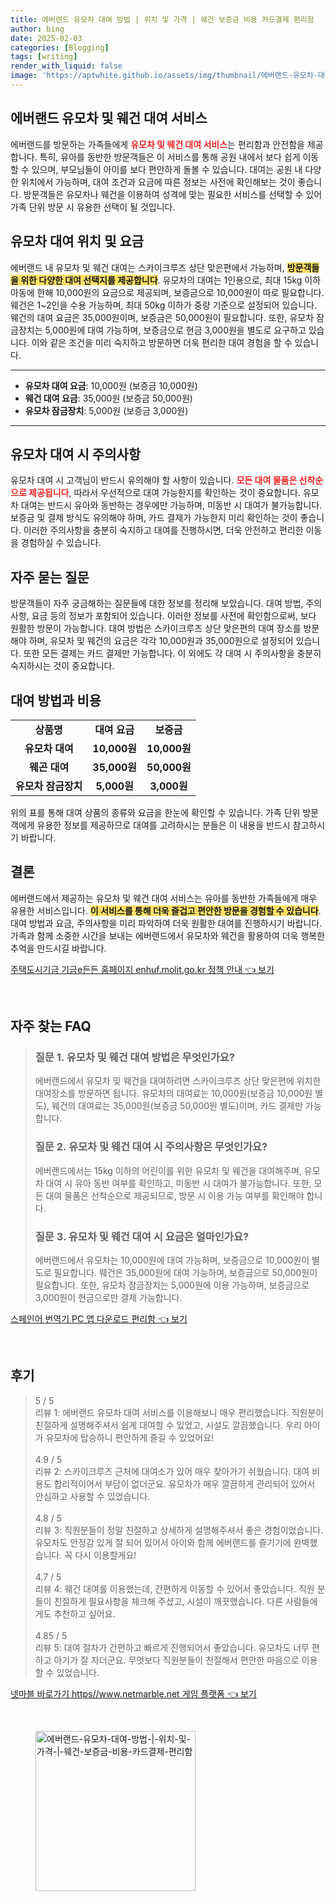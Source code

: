 ```yaml
---
title: 에버랜드 유모차 대여 방법 | 위치 및 가격 | 웨건 보증금 비용 카드결제 편리함
author: bing
date: 2025-02-03
categories: [Blogging]
tags: [writing]
render_with_liquid: false
image: 'https://aptwhite.github.io/assets/img/thumbnail/에버랜드-유모차-대여-방법-|-위치-및-가격-|-웨건-보증금-비용-카드결제-편리함.webp'
---
```



<h2 id='에버랜드_유모차_및_웨건_대여_서비스'>에버랜드 유모차 및 웨건 대여 서비스</h2>

<p>에버랜드를 방문하는 가족들에게 <b><span style="color: #ee2323;">유모차 및 웨건 대여 서비스</span></b>는 편리함과 안전함을 제공합니다. 특히, 유아를 동반한 방문객들은 이 서비스를 통해 공원 내에서 보다 쉽게 이동할 수 있으며, 부모님들이 아이를 보다 편안하게 돌볼 수 있습니다. 대여는 공원 내 다양한 위치에서 가능하며, 대여 조건과 요금에 따른 정보는 사전에 확인해보는 것이 좋습니다. 방문객들은 유모차나 웨건을 이용하여 성격에 맞는 필요한 서비스를 선택할 수 있어 가족 단위 방문 시 유용한 선택이 될 것입니다.</p>

<h2 id='유모차_대여_위치_및_요금'>유모차 대여 위치 및 요금</h2>

<p>에버랜드 내 유모차 및 웨건 대여는 스카이크루즈 상단 맞은편에서 가능하며, <b><span style="background-color: #ffe066;">방문객들을 위한 다양한 대여 선택지를 제공합니다</span></b>. 유모차의 대여는 1인용으로, 최대 15kg 이하 아동에 한해 10,000원의 요금으로 제공되며, 보증금으로 10,000원이 따로 필요합니다. 웨건은 1~2인을 수용 가능하며, 최대 50kg 이하가 중량 기준으로 설정되어 있습니다. 웨건의 대여 요금은 35,000원이며, 보증금은 50,000원이 필요합니다. 또한, 유모차 잠금장치는 5,000원에 대여 가능하며, 보증금으로 현금 3,000원을 별도로 요구하고 있습니다. 이와 같은 조건을 미리 숙지하고 방문하면 더욱 편리한 대여 경험을 할 수 있습니다.</p>

<hr />

<ul>
    <li><b>유모차 대여 요금</b>: 10,000원 (보증금 10,000원)</li>
    <li><b>웨건 대여 요금</b>: 35,000원 (보증금 50,000원)</li>
    <li><b>유모차 잠금장치</b>: 5,000원 (보증금 3,000원)</li>
</ul>

<hr />

<h2 id='유모차_대여_주의사항'>유모차 대여 시 주의사항</h2>

<p>유모차 대여 시 고객님이 반드시 유의해야 할 사항이 있습니다. <b><span style="color: #ee2323;">모든 대여 물품은 선착순으로 제공됩니다</span></b>, 따라서 우선적으로 대여 가능한지를 확인하는 것이 중요합니다. 유모차 대여는 반드시 유아와 동반하는 경우에만 가능하며, 미동반 시 대여가 불가능합니다. 보증금 및 결제 방식도 유의해야 하며, 카드 결제가 가능한지 미리 확인하는 것이 좋습니다. 이러한 주의사항을 충분히 숙지하고 대여를 진행하시면, 더욱 안전하고 편리한 이동을 경험하실 수 있습니다.</p>

<h2 id='자주_묻는_질문'>자주 묻는 질문</h2>

<p>방문객들이 자주 궁금해하는 질문들에 대한 정보를 정리해 보았습니다. 대여 방법, 주의사항, 요금 등의 정보가 포함되어 있습니다. 이러한 정보를 사전에 확인함으로써, 보다 원활한 방문이 가능합니다. 대여 방법은 스카이크루즈 상단 맞은편의 대여 장소를 방문해야 하며, 유모차 및 웨건의 요금은 각각 10,000원과 35,000원으로 설정되어 있습니다. 또한 모든 결제는 카드 결제만 가능합니다. 이 외에도 각 대여 시 주의사항을 충분히 숙지하시는 것이 중요합니다.</p>

<h2 id='대여_방법과_비용'>대여 방법과 비용</h2>

<table>
    <tr>
        <td style="text-align: center; height: 17px;"><b>상품명</b></td>
        <td style="text-align: center; height: 17px;"><b>대여 요금</b></td>
        <td style="text-align: center; height: 17px;"><b>보증금</b></td>
    </tr>
    <tr>
        <td style="text-align: center; height: 17px;"><b>유모차 대여</b></td>
        <td style="text-align: center; height: 17px;"><b>10,000원</b></td>
        <td style="text-align: center; height: 17px;"><b>10,000원</b></td>
    </tr>
    <tr>
        <td style="text-align: center; height: 17px;"><b>웨곤 대여</b></td>
        <td style="text-align: center; height: 17px;"><b>35,000원</b></td>
        <td style="text-align: center; height: 17px;"><b>50,000원</b></td>
    </tr>
    <tr>
        <td style="text-align: center; height: 17px;"><b>유모차 잠금장치</b></td>
        <td style="text-align: center; height: 17px;"><b>5,000원</b></td>
        <td style="text-align: center; height: 17px;"><b>3,000원</b></td>
    </tr>
</table>

<p>위의 표를 통해 대여 상품의 종류와 요금을 한눈에 확인할 수 있습니다. 가족 단위 방문객에게 유용한 정보를 제공하므로 대여를 고려하시는 분들은 이 내용을 반드시 참고하시기 바랍니다.</p>

<h2 id='결론'>결론</h2>

<p>에버랜드에서 제공하는 유모차 및 웨건 대여 서비스는 유아를 동반한 가족들에게 매우 유용한 서비스입니다. <b><span style="background-color: #ffe066;">이 서비스를 통해 더욱 즐겁고 편안한 방문을 경험할 수 있습니다</span></b>. 대여 방법과 요금, 주의사항을 미리 파악하여 더욱 원활한 대여를 진행하시기 바랍니다. 가족과 함께 소중한 시간을 보내는 에버랜드에서 유모차와 웨건을 활용하여 더욱 행복한 추억을 만드시길 바랍니다.</p>


<p><a class="click-button" title="주택도시기금 기금e든든 홈페이지 enhuf.molit.go.kr 정책 안내" href="https://aptwhite.github.io/posts/%EC%A3%BC%ED%83%9D%EB%8F%84%EC%8B%9C%EA%B8%B0%EA%B8%88-%EA%B8%B0%EA%B8%88e%EB%93%A0%EB%93%A0-%ED%99%88%ED%8E%98%EC%9D%B4%EC%A7%80-enhuf.molit.go.kr-%EC%A0%95%EC%B1%85-%EC%95%88%EB%82%B4/" rel="dofollow">주택도시기금 기금e든든 홈페이지 enhuf.molit.go.kr 정책 안내 👈 보기</a></p><br>
<h2 id='자주_찾는_FAQ'>자주 찾는 FAQ</h2>
<div itemscope="" itemtype="https://schema.org/FAQPage"> 
<blockquote> 
<div itemscope="" itemprop="mainEntity" itemtype="https://schema.org/Question"> 
<h3 itemprop="name">질문 1. 유모차 및 웨건 대여 방법은 무엇인가요?</h3> 
<div itemscope="" itemprop="acceptedAnswer" itemtype="https://schema.org/Answer"> 
<span itemprop="text"> 
<p>에버랜드에서 유모차 및 웨건을 대여하려면 스카이크루즈 상단 맞은편에 위치한 대여장소를 방문하면 됩니다. 유모차의 대여료는 10,000원(보증금 10,000원 별도), 웨건의 대여료는 35,000원(보증금 50,000원 별도)이며, 카드 결제만 가능합니다.</p> 
</span> 
</div> 
</div> 

<div itemscope="" itemprop="mainEntity" itemtype="https://schema.org/Question"> 
<h3 itemprop="name">질문 2. 유모차 및 웨건 대여 시 주의사항은 무엇인가요?</h3> 
<div itemscope="" itemprop="acceptedAnswer" itemtype="https://schema.org/Answer"> 
<span itemprop="text"> 
<p>에버랜드에서는 15kg 이하의 어린이를 위한 유모차 및 웨건을 대여해주며, 유모차 대여 시 유아 동반 여부를 확인하고, 미동반 시 대여가 불가능합니다. 또한, 모든 대여 물품은 선착순으로 제공되므로, 방문 시 이용 가능 여부를 확인해야 합니다.</p> 
</span> 
</div> 
</div> 

<div itemscope="" itemprop="mainEntity" itemtype="https://schema.org/Question"> 
<h3 itemprop="name">질문 3. 유모차 및 웨건 대여 시 요금은 얼마인가요?</h3> 
<div itemscope="" itemprop="acceptedAnswer" itemtype="https://schema.org/Answer"> 
<span itemprop="text"> 
<p>에버랜드에서 유모차는 10,000원에 대여 가능하며, 보증금으로 10,000원이 별도로 필요합니다. 웨건은 35,000원에 대여 가능하며, 보증금으로 50,000원이 필요합니다. 또한, 유모차 잠금장치는 5,000원에 이용 가능하며, 보증금으로 3,000원이 현금으로만 결제 가능합니다.</p> 
</span> 
</div> 
</div> 
</blockquote> 
</div>
<p><a class="click-button" title="스페인어 번역기 PC 앱 다운로드 편리함" href="https://aptwhite.github.io/posts/%EC%8A%A4%ED%8E%98%EC%9D%B8%EC%96%B4-%EB%B2%88%EC%97%AD%EA%B8%B0-PC-%EC%95%B1-%EB%8B%A4%EC%9A%B4%EB%A1%9C%EB%93%9C-%ED%8E%B8%EB%A6%AC%ED%95%A8/" rel="dofollow">스페인어 번역기 PC 앱 다운로드 편리함 👈 보기</a></p><br>
<h2 id='후기'>후기</h2>
<div itemscope itemtype="https://schema.org/Product">
  <blockquote>
  <div itemprop="review" itemscope itemtype="https://schema.org/Review">
      <div itemprop="reviewRating" itemscope itemtype="https://schema.org/Rating"> <span itemprop="ratingValue">5</span> / <span itemprop="bestRating">5</span> </div>
      <span itemprop="reviewBody">리뷰 1: 에버랜드 유모차 대여 서비스를 이용해보니 매우 편리했습니다. 직원분이 친절하게 설명해주셔서 쉽게 대여할 수 있었고, 시설도 깔끔했습니다. 우리 아이가 유모차에 탑승하니 편안하게 즐길 수 있었어요!</span>
  </div>
  <br>
  <div itemprop="review" itemscope itemtype="https://schema.org/Review">
      <div itemprop="reviewRating" itemscope itemtype="https://schema.org/Rating"> <span itemprop="ratingValue">4.9</span> / <span itemprop="bestRating">5</span> </div>
      <span itemprop="reviewBody">리뷰 2: 스카이크루즈 근처에 대여소가 있어 매우 찾아가기 쉬웠습니다. 대여 비용도 합리적이어서 부담이 없더군요. 유모차가 매우 깔끔하게 관리되어 있어서 안심하고 사용할 수 있었습니다.</span>
  </div>
  <br>
  <div itemprop="review" itemscope itemtype="https://schema.org/Review">
      <div itemprop="reviewRating" itemscope itemtype="https://schema.org/Rating"> <span itemprop="ratingValue">4.8</span> / <span itemprop="bestRating">5</span> </div>
      <span itemprop="reviewBody">리뷰 3: 직원분들이 정말 친절하고 상세하게 설명해주셔서 좋은 경험이었습니다. 유모차도 안정감 있게 잘 되어 있어서 아이와 함께 에버랜드를 즐기기에 완벽했습니다. 꼭 다시 이용할게요!</span>
  </div>
  <br>
  <div itemprop="review" itemscope itemtype="https://schema.org/Review">
      <div itemprop="reviewRating" itemscope itemtype="https://schema.org/Rating"> <span itemprop="ratingValue">4.7</span> / <span itemprop="bestRating">5</span> </div>
      <span itemprop="reviewBody">리뷰 4: 웨건 대여를 이용했는데, 간편하게 이동할 수 있어서 좋았습니다. 직원 분들이 친절하게 필요사항을 체크해 주셨고, 시설이 깨끗했습니다. 다른 사람들에게도 추천하고 싶어요.</span>
  </div>
  <br>
  <div itemprop="review" itemscope itemtype="https://schema.org/Review">
      <div itemprop="reviewRating" itemscope itemtype="https://schema.org/Rating"> <span itemprop="ratingValue">4.85</span> / <span itemprop="bestRating">5</span> </div>
      <span itemprop="reviewBody">리뷰 5: 대여 절차가 간편하고 빠르게 진행되어서 좋았습니다. 유모차도 너무 편하고 아기가 잘 자더군요. 무엇보다 직원분들이 친절해서 편안한 마음으로 이용할 수 있었습니다.</span>
  </div>
  </blockquote>
</div>
<p><a class="click-button" title="넷마블 바로가기 https//www.netmarble.net 게임 플랫폼" href="https://aptwhite.github.io/posts/%EB%84%B7%EB%A7%88%EB%B8%94-%EB%B0%94%EB%A1%9C%EA%B0%80%EA%B8%B0-httpswww.netmarble.net-%EA%B2%8C%EC%9E%84-%ED%94%8C%EB%9E%AB%ED%8F%BC/" rel="dofollow">넷마블 바로가기 https//www.netmarble.net 게임 플랫폼 👈 보기</a></p><br>
<figure class="image"><img src="https://aptwhite.github.io/assets/img/thumbnail/에버랜드-유모차-대여-방법-|-위치-및-가격-|-웨건-보증금-비용-카드결제-편리함.webp" alt="에버랜드-유모차-대여-방법-|-위치-및-가격-|-웨건-보증금-비용-카드결제-편리함" width="256" height="256"></figure>